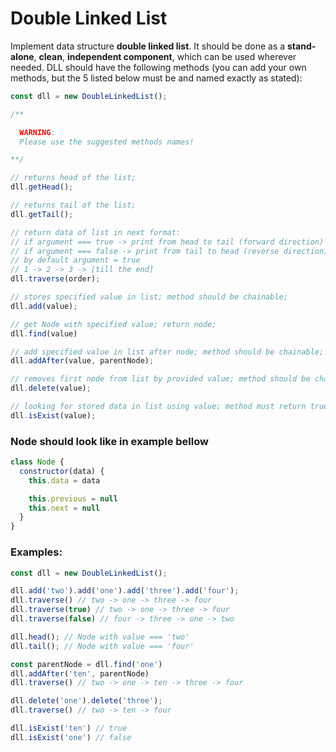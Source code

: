 # Double Linked List

Implement data structure **double linked list**. It should be done as a **stand-alone**, **clean**, **independent component**, which can be used wherever needed. DLL should have the following methods (you can add your own methods, but the 5 listed below must be and named exactly as stated):

```js
const dll = new DoubleLinkedList();

/** 

  WARNING:
  Please use the suggested methods names!

**/

// returns head of the list;
dll.getHead();  

// returns tail of the list;
dll.getTail(); 

// return data of list in next format:
// if argument === true -> print from head to tail (forward direction)
// if argument === false -> print from tail to head (reverse direction)
// by default argument = true
// 1 -> 2 -> 3 -> [till the end]
dll.traverse(order);

// stores specified value in list; method should be chainable;
dll.add(value); 

// get Node with specified value; return node;
dll.find(value)

// add specified value in list after node; method should be chainable;
dll.addAfter(value, parentNode); 

// removes first node from list by provided value; method should be chainable;
dll.delete(value); 

// looking for stored data in list using value; method must return true/false
dll.isExist(value);
``` 

### Node should look like in example bellow
```js
class Node {
  constructor(data) {
    this.data = data

    this.previous = null
    this.next = null
  }
}
```

### Examples:
```js
const dll = new DoubleLinkedList();

dll.add('two').add('one').add('three').add('four');
dll.traverse() // two -> one -> three -> four
dll.traverse(true) // two -> one -> three -> four
dll.traverse(false) // four -> three -> one -> two

dll.head(); // Node with value === 'two'
dll.tail(); // Node with value === 'four'

const parentNode = dll.find('one')
dll.addAfter('ten', parentNode)
dll.traverse() // two -> one -> ten -> three -> four

dll.delete('one').delete('three');
dll.traverse() // two -> ten -> four

dll.isExist('ten') // true
dll.isExist('one') // false
``` 
